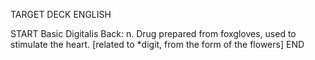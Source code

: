TARGET DECK
ENGLISH

START
Basic
Digitalis
Back: n. Drug prepared from foxgloves, used to stimulate the heart. [related to *digit, from the form of the flowers]
END
